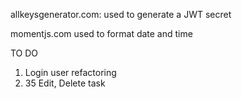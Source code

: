 allkeysgenerator.com:
used to generate a JWT secret

momentjs.com
used to format date and time

TO DO
1. Login user refactoring
2. 35 Edit, Delete task